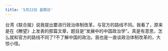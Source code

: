 ```yaml
---
title: '5月22日 星期日'
---
```


台湾《联合报》说我提出要进行政治体制改革，与官方的路线不同。我看了，原来是在《瞭望》上发表的那篇文章，题目是"发展中的中国政治学"。真是有意思，怎么就和官方的路线不同了?不了解中国的政治。我也是一直谈政治体制改革的，大惊小怪。

